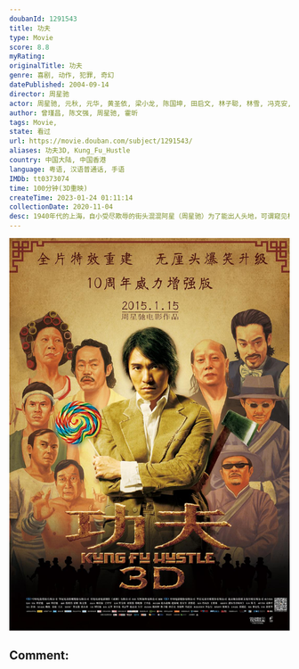```yaml
---
doubanId: 1291543
title: 功夫
type: Movie
score: 8.8
myRating: 
originalTitle: 功夫
genre: 喜剧, 动作, 犯罪, 奇幻
datePublished: 2004-09-14
director: 周星驰
actor: 周星驰, 元秋, 元华, 黄圣依, 梁小龙, 陈国坤, 田启文, 林子聪, 林雪, 冯克安, 释彦能, 冯小刚, 袁祥仁, 张一白, 赵志凌, 董志华, 何文辉, 陈凯师, 贾康熙, 林子善, 任珈锐, 王仕颖, 冯勉恒, 范湉湉, 杨能, 黄锐民, 姜瑰瑾, 丁小龙, 张明明, 钱升玮, 林志泰, 阮昊天, 程守一
author: 曾瑾昌, 陈文强, 周星驰, 霍昕
tags: Movie, 
state: 看过
url: https://movie.douban.com/subject/1291543/
aliases: 功夫3D, Kung_Fu_Hustle
country: 中国大陆, 中国香港
language: 粤语, 汉语普通话, 手语
IMDb: tt0373074
time: 100分钟(3D重映)
createTime: 2023-01-24 01:11:14
collectionDate: 2020-11-04
desc: 1940年代的上海，自小受尽欺辱的街头混混阿星（周星驰）为了能出人头地，可谓窥见机会的缝隙就往里钻，今次他盯上行动日益猖獗的黑道势力“斧头帮”，想借之大名成就大业。阿星假冒“斧头帮”成员试图在一个叫...
---
```


![image](assets/p2219011938.jpg)

Comment: 
---

